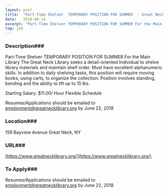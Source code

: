 ```yaml
---
layout: post
title:  "Part-Time Shelver  TEMPORARY POSITION FOR SUMMER  - Great Neck Library"
date:   2018-06-14
excerpt: "Part-Time Shelver TEMPORARY POSITION FOR SUMMER For the Main Library The Great Neck Library seeks a detail-oriented Individual to shelve library materials and maintain shelf order. Must have excellent alphanumeric skills. In addition to daily shelving tasks, this position will require moving books, using carts, to organize the collection. Position..."
tag: job
---
```


### Description###

Part-Time Shelver 
TEMPORARY POSITION FOR SUMMER 
For the Main Library
The Great Neck Library seeks a detail-oriented 
Individual to shelve library materials 
and maintain shelf order. 
Must have excellent alphanumeric skills. 
In addition to daily shelving tasks, this
position will require moving books, using carts,
to organize the collection.
Position involves standing, bending and the 
ability to lift up to 15 lbs.


Starting Salary: $11.00/ Hour
Flexible Schedule

Resumes/Applications should be emailed to employment@greatnecklibrary.org by June 22, 2018 









### Location###

159 Bayview Avenue Great Neck, NY


### URL###

[https://www.greatnecklibrary.org/](https://www.greatnecklibrary.org/)

### To Apply###

Resumes/Applications should be emailed to employment@greatnecklibrary.org by June 22, 2018 







